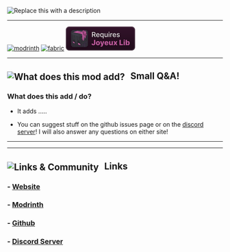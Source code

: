 ![Replace this with a description](https://cdn.modrinth.com/data/cached_images/68c0c2115edaee2979e31d302753bb117a5ddefb.png)

-------------

[<img alt="modrinth" height="56" src="https://cdn.jsdelivr.net/npm/@intergrav/devins-badges@3/assets/cozy/available/modrinth_vector.svg">](https://modrinth.com/mod/wandering-wilds) <!-- SVG version -->
[<img alt="fabric" height="56" src="https://cdn.jsdelivr.net/npm/@intergrav/devins-badges@3/assets/cozy/supported/fabric_vector.svg">](https://fabricmc.net/) <!-- SVG version -->
[<img alt="joylib" height="56" src="https://raw.githubusercontent.com/Addi3/Joyeux-Lib/master/promo/cozy_vector.svg">](https://modrinth.com/mod/joyeuxlib)

-------------
<h2>
  <img src="https://cdn.modrinth.com/data/cached_images/b18b275a0e9bb4000e015b935b65037166301538.png"
       alt="What does this mod add?"
       width="25"
       height="25"
       style="vertical-align: middle; margin-right: 8px;">
  Small Q&A!
</h2>

### What does this add / do?
- It adds .....

- You can suggest stuff on the github issues page or on the [discord server](https://discord.gg/5JDKuzarcS)! I will also answer any questions on either site!


-------------
-------------

<h2>
  <img src="https://cdn.modrinth.com/data/cached_images/23b97ecfe49586f70c6a7d4e4ca63ac14d47e6e1.png"
       alt="Links & Community"
       width="25"
       height="25"
       style="vertical-align: middle; margin-right: 8px;">
  Links
</h2>

### - [Website](https://joyeux-info.carrd.co/#)
### - [Modrinth](https://modrinth.com/project/wandering-wilds)
### - [Github](https://github.com/Joyeux-official/wandering-wilds)
### - [Discord Server](https://discord.gg/5JDKuzarcS)
